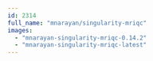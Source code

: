 ```yaml
---
id: 2314
full_name: "mnarayan/singularity-mriqc"
images: 
  - "mnarayan-singularity-mriqc-0.14.2"
  - "mnarayan-singularity-mriqc-latest"
---
```

